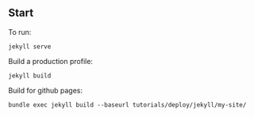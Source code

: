 ## Start

To run:
```
jekyll serve
```

Build a production profile:
```
jekyll build
```

Build for github pages:
```
bundle exec jekyll build --baseurl tutorials/deploy/jekyll/my-site/
```
